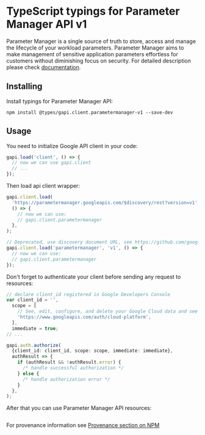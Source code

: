 # TypeScript typings for Parameter Manager API v1

Parameter Manager is a single source of truth to store, access and manage the lifecycle of your workload parameters. Parameter Manager aims to make management of sensitive application parameters effortless for customers without diminishing focus on security.
For detailed description please check [documentation](https://cloud.google.com/secret-manager/parameter-manager/docs/overview).

## Installing

Install typings for Parameter Manager API:

```
npm install @types/gapi.client.parametermanager-v1 --save-dev
```

## Usage

You need to initialize Google API client in your code:

```typescript
gapi.load('client', () => {
  // now we can use gapi.client
  // ...
});
```

Then load api client wrapper:

```typescript
gapi.client.load(
  'https://parametermanager.googleapis.com/$discovery/rest?version=v1',
  () => {
    // now we can use:
    // gapi.client.parametermanager
  },
);
```

```typescript
// Deprecated, use discovery document URL, see https://github.com/google/google-api-javascript-client/blob/master/docs/reference.md#----gapiclientloadname----version----callback--
gapi.client.load('parametermanager', 'v1', () => {
  // now we can use:
  // gapi.client.parametermanager
});
```

Don't forget to authenticate your client before sending any request to resources:

```typescript
// declare client_id registered in Google Developers Console
var client_id = '',
  scope = [
    // See, edit, configure, and delete your Google Cloud data and see the email address for your Google Account.
    'https://www.googleapis.com/auth/cloud-platform',
  ],
  immediate = true;
// ...

gapi.auth.authorize(
  {client_id: client_id, scope: scope, immediate: immediate},
  authResult => {
    if (authResult && !authResult.error) {
      /* handle successful authorization */
    } else {
      /* handle authorization error */
    }
  },
);
```

After that you can use Parameter Manager API resources: <!-- TODO: make this work for multiple namespaces -->

```typescript

```

For provenance information see [Provenance section on NPM](https://www.npmjs.com/package/@maxim_mazurok/gapi.client.parametermanager-v1#Provenance:~:text=none-,Provenance,-Built%20and%20signed)

